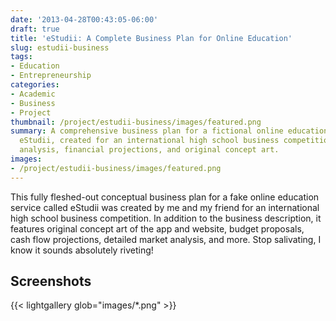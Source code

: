 ```yaml
---
date: '2013-04-28T00:43:05-06:00'
draft: true
title: 'eStudii: A Complete Business Plan for Online Education'
slug: estudii-business
tags:
- Education
- Entrepreneurship
categories:
- Academic
- Business
- Project
thumbnail: /project/estudii-business/images/featured.png
summary: A comprehensive business plan for a fictional online education service called
  eStudii, created for an international high school business competition with market
  analysis, financial projections, and original concept art.
images:
- /project/estudii-business/images/featured.png
---
```

This fully fleshed-out conceptual business plan for a fake online education service called eStudii was created by me and my friend for an international high school business competition. In addition to the business description, it features original concept art of the app and website, budget proposals, cash flow projections, detailed market analysis, and more. Stop salivating, I know it sounds absolutely riveting!

## Screenshots

{{< lightgallery glob="images/*.png" >}}
